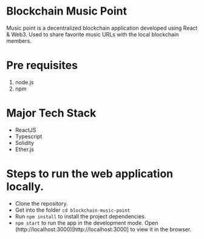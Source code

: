 # Blockchain Music Point
Music point is a decentralized blockchain application developed using React & Web3. Used to share favorite music URLs with the local blockchain members.

# Pre requisites
1. node.js
2. npm

# Major Tech Stack
- ReactJS
- Typescript
- Solidity
- Ether.js

# Steps to run the web application locally.
- Clone the repository.
- Get into the folder `cd blockchain-music-point`
- Run `npm install` to install the project dependencies.
- `npm start` to run the app in the development mode. Open (http://localhost:3000)[http://localhost:3000] to view it in the browser.